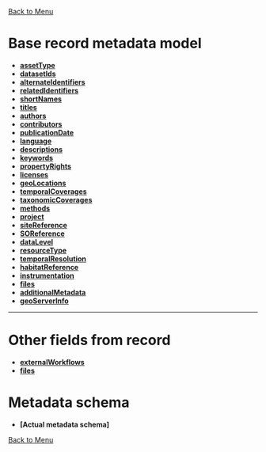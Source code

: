 [Back to Menu](../main.md)

# Base record metadata model
- **[assetType](assetType.md)**
- **[datasetIds](datasetIds.md)**
- **[alternateIdentifiers](alternateIdentifiers.md)**
- **[relatedIdentifiers](relatedIdentifiers.md)**
- **[shortNames](shortNames.md)**
- **[titles](titles.md)**
- **[authors](authors.md)**
- **[contributors](contributors.md)**
- **[publicationDate](publicationDate.md)**
- **[language](language.md)**
- **[descriptions](descriptions.md)**
- **[keywords](keywords.md)**
- **[propertyRights](propertyRights.md)**
- **[licenses](licenses.md)**
- **[geoLocations](geoLocations.md)**
- **[temporalCoverages](temportalCoverages.md)**
- **[taxonomicCoverages](taxonomicCoverages.md)**
- **[methods](methods.md)**
- **[project](project.md)**
- **[siteReference](siteReference.md)**
- **[SOReference](SOReference.md)**
- **[dataLevel](dataLevel.md)**
- **[resourceType](ResourceType.md)**
- **[temporalResolution](temporalResolution.md)**
- **[habitatReference](habitatReference.md)**
- **[instrumentation](instrumentation.md)**
- **[files](externalFiles.md)**
- **[additionalMetadata](additionalMetadata.md)**
- **[geoServerInfo](geoServerInfo.md)**

---

# Other fields from record

- **[externalWorkflows](externalWorkflows.md)**
- **[files](files.md)**

# Metadata schema
- **[Actual metadata schema]**

[Back to Menu](../main.md)
